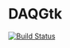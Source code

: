 # DAQGtk

[![Build Status](https://github.com/pjsjipt/DAQGtk.jl/actions/workflows/CI.yml/badge.svg?branch=main)](https://github.com/pjsjipt/DAQGtk.jl/actions/workflows/CI.yml?query=branch%3Amain)

